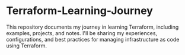 # Terraform-Learning-Journey
This repository documents my journey in learning Terraform, including examples, projects, and notes. 
I'll be sharing my experiences, configurations, and best practices for managing infrastructure as code using Terraform.

